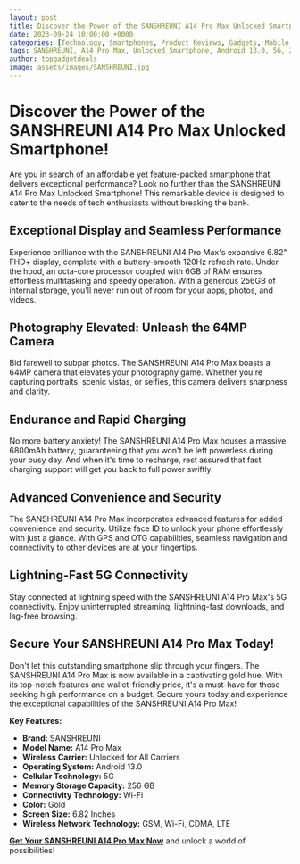 ```yaml
---
layout: post
title: Discover the Power of the SANSHREUNI A14 Pro Max Unlocked Smartphone!
date: 2023-09-24 10:00:00 +0000
categories: [Technology, Smartphones, Product Reviews, Gadgets, Mobile Devices]
tags: SANSHREUNI, A14 Pro Max, Unlocked Smartphone, Android 13.0, 5G, 256 GB Storage, Gold Color, 6.82 Inch Display, GSM, Wi-Fi, CDMA, LTE, Product Features, Tech Gadgets, Mobile Technology
author: topgadgetdeals
image: assets/images/SANSHREUNI.jpg
---
```


# Discover the Power of the SANSHREUNI A14 Pro Max Unlocked Smartphone!

Are you in search of an affordable yet feature-packed smartphone that delivers exceptional performance? Look no further than the SANSHREUNI A14 Pro Max Unlocked Smartphone! This remarkable device is designed to cater to the needs of tech enthusiasts without breaking the bank.

## Exceptional Display and Seamless Performance

Experience brilliance with the SANSHREUNI A14 Pro Max's expansive 6.82" FHD+ display, complete with a buttery-smooth 120Hz refresh rate. Under the hood, an octa-core processor coupled with 6GB of RAM ensures effortless multitasking and speedy operation. With a generous 256GB of internal storage, you'll never run out of room for your apps, photos, and videos.

## Photography Elevated: Unleash the 64MP Camera

Bid farewell to subpar photos. The SANSHREUNI A14 Pro Max boasts a 64MP camera that elevates your photography game. Whether you're capturing portraits, scenic vistas, or selfies, this camera delivers sharpness and clarity.

## Endurance and Rapid Charging

No more battery anxiety! The SANSHREUNI A14 Pro Max houses a massive 6800mAh battery, guaranteeing that you won't be left powerless during your busy day. And when it's time to recharge, rest assured that fast charging support will get you back to full power swiftly.

## Advanced Convenience and Security

The SANSHREUNI A14 Pro Max incorporates advanced features for added convenience and security. Utilize face ID to unlock your phone effortlessly with just a glance. With GPS and OTG capabilities, seamless navigation and connectivity to other devices are at your fingertips.

## Lightning-Fast 5G Connectivity

Stay connected at lightning speed with the SANSHREUNI A14 Pro Max's 5G connectivity. Enjoy uninterrupted streaming, lightning-fast downloads, and lag-free browsing.

## Secure Your SANSHREUNI A14 Pro Max Today!

Don't let this outstanding smartphone slip through your fingers. The SANSHREUNI A14 Pro Max is now available in a captivating gold hue. With its top-notch features and wallet-friendly price, it's a must-have for those seeking high performance on a budget. Secure yours today and experience the exceptional capabilities of the SANSHREUNI A14 Pro Max!

**Key Features:**

- **Brand:** SANSHREUNI
- **Model Name:** A14 Pro Max
- **Wireless Carrier:** Unlocked for All Carriers
- **Operating System:** Android 13.0
- **Cellular Technology:** 5G
- **Memory Storage Capacity:** 256 GB
- **Connectivity Technology:** Wi-Fi
- **Color:** Gold
- **Screen Size:** 6.82 Inches
- **Wireless Network Technology:** GSM, Wi-Fi, CDMA, LTE

[**Get Your SANSHREUNI A14 Pro Max Now**](https://amzn.to/464GKXR) and unlock a world of possibilities!
